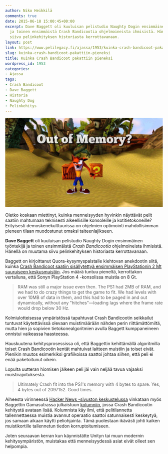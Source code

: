 ```yaml
---
author: Niko Heikkilä
comments: true
date: 2015-06-18 15:00:45+00:00
excerpt: Dave Baggett oli kuuluisan pelistudio Naughty Dogin ensimmäinen työntekijä
  ja toinen ensimmäistä Crash Bandicootia ohjelmoineista ihmisistä. Hänellä on muutama
  siivu pelinkehityksen historiasta kerrottavanaan.
layout: post
link: https://www.pelilegacy.fi/ajassa/1953/kuinka-crash-bandicoot-pakattiin-pieneksi
slug: kuinka-crash-bandicoot-pakattiin-pieneksi
title: Kuinka Crash Bandicoot pakattiin pieneksi
wordpress_id: 1953
categories:
- Ajassa
tags:
- Crash Bandicoot
- Dave Baggett
- Historia
- Naughty Dog
- Pelinkehitys
---
```


[![Out of Memory?](/uploads/2015/06/cb_out_mem.jpg)](/uploads/2015/06/cb_out_mem.jpg)

Oletko koskaan miettinyt, kuinka menneisyyden hyvinkin näyttävät pelit saatiin mahtumaan teknisesti alkeellisille konsoleille ja kotitietokoneille? Erityisesti demoskenekulttuurissa on ohjelmien optimointi mahdollisimman pieneen tilaan muodostunut omaksi taiteenlajikseen.

**Dave Baggett** oli kuuluisan pelistudio Naughty Dogin ensimmäinen työntekijä ja toinen ensimmäistä _Crash Bandicootia_ ohjelmoineista ihmisistä. Hänellä on muutama siivu pelinkehityksen historiasta kerrottavanaan.

Baggett on kirjoittanut Quora-kysymyspalstalle kiehtovan anekdootin siitä, kuinka [Crash Bandicoot saatiin sisällytettyä ensimmäisen PlayStationin 2 Mt suuruiseen keskusmuistiin](http://www.quora.com/How-did-game-developers-pack-entire-games-into-so-little-memory-twenty-five-years-ago/answer/Dave-Baggett). Jos määrä tuntuu pieneltä, kerrottakon vertailuna, että Sonyn PlayStation 4 -konsolissa muistia on 8 Gt.



<blockquote>RAM was still a major issue even then. The PS1 had 2MB of RAM, and we had to do crazy things to get the game to fit. We had levels with over 10MB of data in them, and this had to be paged in and out dynamically, without any "hitches"—loading lags where the frame rate would drop below 30 Hz.</blockquote>



Kolmiulotteisessa ympäristössä tapahtuvat Crash Bandicootin seikkailut tuntuvat käytettävissä olevaan muistimäärään nähden perin riittämättömiltä, mutta hien ja sopivien tietokonealgoritmien avulla Baggett kumppaneineen onnistui vaikeassa haasteessa.

Hauskuutena kehitysprosessissa oli, että Baggettin kehittämällä algoritmilla toiset Crash Bandicootin kentät mahtuivat laitteen muistiin ja toiset eivät. Pienikin muutos esimerkiksi grafiikoissa saattoi johtaa siihen, että peli ei enää paketoitunut oikein.

Lopulta uutteran hiomisen jälkeen peli jäi vain neljää tavua vajaaksi muistirajoituksesta.



<blockquote>Ultimately Crash fit into the PS1's memory with 4 bytes to spare. Yes, 4 bytes out of 2097152. Good times.</blockquote>



Aiheesta virinneessä [Hacker News -sivuston keskustelussa](https://news.ycombinator.com/item?id=9737156) vinkataan myös Baggettin Gamasutrassa julkaistuun [kolumniin](http://www.gamasutra.com/blogs/DaveBaggett/20131031/203788/My_Hardest_Bug_Ever.php), jossa Crash Bandicootin kehitystä avataan lisää. Kolumnista käy ilmi, että pelitilannetta tallennettaessa muistia avannut operaatio saattoi satunnaisesti keskeytyä, jos samaan aikaan käytti peliohjainta. Tämä puolestaan ikävästi johti kaiken muistikortille tallennetun tiedon korruptoitumiseen.

Joten seuraavan kerran kun käynnistätte Unityn tai muun modernin kehitysympäristön, muistakaa että menneisyydessä asiat eivät olleet sen helpompia.
